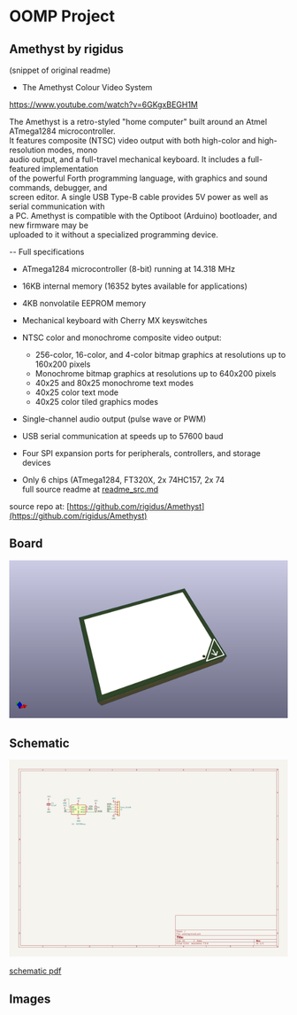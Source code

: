 # OOMP Project  
## Amethyst  by rigidus  
  
(snippet of original readme)  
  
- The Amethyst Colour Video System  
  
https://www.youtube.com/watch?v=6GKgxBEGH1M  
  
The Amethyst is a retro-styled "home computer" built around an Atmel ATmega1284 microcontroller.  
It features composite (NTSC) video output with both high-color and high-resolution modes, mono  
audio output, and a full-travel mechanical keyboard. It includes a full-featured implementation  
of the powerful Forth programming language, with graphics and sound commands, debugger, and  
screen editor. A single USB Type-B cable provides 5V power as well as serial communication with  
a PC. Amethyst is compatible with the Optiboot (Arduino) bootloader, and new firmware may be  
uploaded to it without a specialized programming device.  
  
  
-- Full specifications  
  
- ATmega1284 microcontroller (8-bit) running at 14.318 MHz  
- 16KB internal memory (16352 bytes available for applications)  
- 4KB nonvolatile EEPROM memory  
- Mechanical keyboard with Cherry MX keyswitches  
- NTSC color and monochrome composite video output:  
  
    - 256-color, 16-color, and 4-color bitmap graphics at resolutions up to 160x200 pixels  
    - Monochrome bitmap graphics at resolutions up to 640x200 pixels  
    - 40x25 and 80x25 monochrome text modes  
    - 40x25 color text mode  
    - 40x25 color tiled graphics modes  
      
- Single-channel audio output (pulse wave or PWM)  
- USB serial communication at speeds up to 57600 baud  
- Four SPI expansion ports for peripherals, controllers, and storage devices  
- Only 6 chips (ATmega1284, FT320X, 2x 74HC157, 2x 74  
  full source readme at [readme_src.md](readme_src.md)  
  
source repo at: [https://github.com/rigidus/Amethyst](https://github.com/rigidus/Amethyst)  
## Board  
  
[![working_3d.png](working_3d_600.png)](working_3d.png)  
## Schematic  
  
[![working_schematic.png](working_schematic_600.png)](working_schematic.png)  
  
[schematic pdf](working_schematic.pdf)  
## Images  
